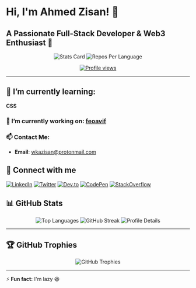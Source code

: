 # Hi, I'm Ahmed Zisan! 👋

## A Passionate Full-Stack Developer & Web3 Enthusiast 🚀

<p align="center">
  <img src="https://github-profile-summary-cards.vercel.app/api/cards/stats?username=wkazisan&theme=radical" alt="Stats Card"/>
  <img src="https://github-profile-summary-cards.vercel.app/api/cards/repos-per-language?username=wkazisan&theme=radical" alt="Repos Per Language"/>
</p>

<p align="center">
  <a href="https://github.com/wkazisan"><img src="https://komarev.com/ghpvc/?username=wkazisan&style=flat-square" alt="Profile views"/></a>
</p>

---

## 🌱 I’m currently learning:

**CSS**

### 🔭 I’m currently working on: [feoavif](https://github.com/wkazisan/feoavif)

### 📫 Contact Me:

- **Email**: wkazisan@protonmail.com

## 🤝 Connect with me

<p align="left">
  <a href="https://linkedin.com/in/wkazisan" target="_blank"><img src="https://img.shields.io/badge/-LinkedIn-%230077B5?style=for-the-badge&logo=linkedin&logoColor=white" alt="LinkedIn"/></a>
  <a href="https://twitter.com/hermosoavif" target="_blank"><img src="https://img.shields.io/badge/-Twitter-%231DA1F2?style=for-the-badge&logo=twitter&logoColor=white" alt="Twitter"/></a>
  <a href="https://dev.to/wkazisan" target="_blank"><img src="https://img.shields.io/badge/-Dev.to-%23000000?style=for-the-badge&logo=dev.to&logoColor=white" alt="Dev.to"/></a>
  <a href="https://codepen.io/wkazisan" target="_blank"><img src="https://img.shields.io/badge/-CodePen-%23000000?style=for-the-badge&logo=codepen&logoColor=white" alt="CodePen"/></a>
  <a href="https://stackoverflow.com/users/wkazisan" target="_blank"><img src="https://img.shields.io/badge/-StackOverflow-%23FE7A16?style=for-the-badge&logo=stack-overflow&logoColor=white" alt="StackOverflow"/></a>
</p>
<!--
## 💻 Tech Stack
### **Frontend Frameworks & Libraries**
<p align="left">
  <img src="https://img.shields.io/badge/-React-%2361DAFB?style=for-the-badge&logo=react&logoColor=black" alt="React"/>
  <img src="https://img.shields.io/badge/-Next.js-%23000000?style=for-the-badge&logo=next.js&logoColor=white" alt="Next.js"/>
  <img src="https://img.shields.io/badge/-Tailwind_CSS-%2338B2AC?style=for-the-badge&logo=tailwindcss&logoColor=white" alt="Tailwind CSS"/>
  <img src="https://img.shields.io/badge/-Sass-%23CC6699?style=for-the-badge&logo=sass&logoColor=white" alt="Sass"/>
</p>
### **Backend & Database**
<p align="left">
  <img src="https://img.shields.io/badge/-Node.js-%23339933?style=for-the-badge&logo=node.js&logoColor=white" alt="Node.js"/>
  <img src="https://img.shields.io/badge/-MongoDB-%2347A248?style=for-the-badge&logo=mongodb&logoColor=white" alt="MongoDB"/>
  <img src="https://img.shields.io/badge/-PostgreSQL-%23336791?style=for-the-badge&logo=postgresql&logoColor=white" alt="PostgreSQL"/>
</p>
### **Web3 Development**
<p align="left">
  <img src="https://img.shields.io/badge/-Solidity-%23363636?style=for-the-badge&logo=solidity&logoColor=white" alt="Solidity"/>
  <img src="https://img.shields.io/badge/-Web3.js-%23F16822?style=for-the-badge&logo=web3.js&logoColor=white" alt="Web3.js"/>
  <img src="https://img.shields.io/badge/-Hardhat-%23F7DF1E?style=for-the-badge&logo=ethereum&logoColor=black" alt="Hardhat"/>
</p>
### **DevOps & Tools**
<p align="left">
  <img src="https://img.shields.io/badge/-Git-%23F05032?style=for-the-badge&logo=git&logoColor=white" alt="Git"/>
  <img src="https://img.shields.io/badge/-Linux-%23FCC624?style=for-the-badge&logo=linux&logoColor=black" alt="Linux"/>
  <img src="https://img.shields.io/badge/-Docker-%232496ED?style=for-the-badge&logo=docker&logoColor=white" alt="Docker"/>
</p>
-->

## 📊 GitHub Stats 

<p align="center">
  <img src="https://github-readme-stats.vercel.app/api/top-langs/?username=wkazisan&theme=radical&layout=compact" alt="Top Languages"/>
  <img src="https://github-readme-streak-stats.herokuapp.com/?user=wkazisan&theme=radical" alt="GitHub Streak"/>
  <img src="https://github-profile-summary-cards.vercel.app/api/cards/profile-details?username=wkazisan&theme=radical" alt="Profile Details"/>
</p>

---

## 🏆 GitHub Trophies

<p align="center">
  <img src="https://github-profile-trophy.vercel.app/?username=wkazisan&theme=radical&column=7" alt="GitHub Trophies"/>
</p>

---

⚡ **Fun fact:** I'm lazy 😆
